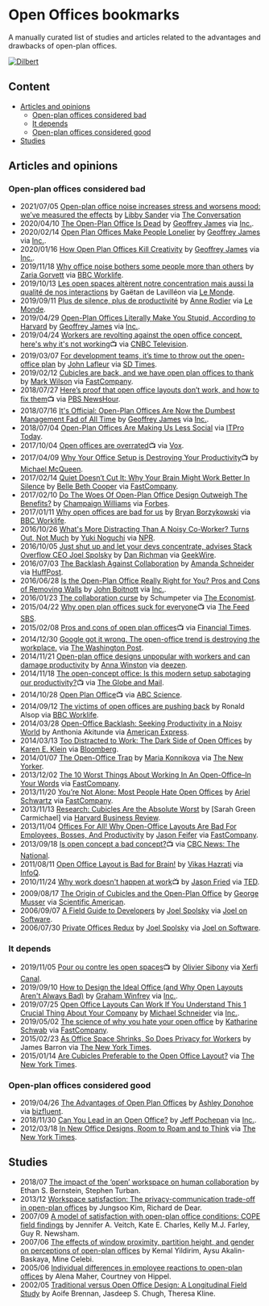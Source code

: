 # Open Offices bookmarks
A manually curated list of studies and articles related to the advantages and drawbacks of open-plan offices.

[![Dilbert](https://assets.amuniversal.com/97194cc0cbed0130f1a6001dd8b71c47)](https://dilbert.com/strip/2013-08-03)

## Content
* [Articles and opinions](#articles-and-opinions)
  * [Open-plan offices considered bad](#open-plan-offices-considered-bad)
  * [It depends](#it-depends)
  * [Open-plan offices considered good](#open-plan-offices-considered-good)
* [Studies](#studies)

## Articles and opinions
### Open-plan offices considered bad
* 2021/07/05 [Open-plan office noise increases stress and worsens mood: we’ve measured the effects](https://theconversation.com/open-plan-office-noise-increases-stress-and-worsens-mood-weve-measured-the-effects-162843) by [Libby Sander](https://twitter.com/libbysander) via [The Conversation](https://twitter.com/ConversationEDU)
* 2020/04/10 [The Open-Plan Office Is Dead](https://www.inc.com/geoffrey-james/the-open-plan-office-is-dead.html) by [Geoffrey James](https://twitter.com/Sales_Source) via [Inc.](https://www.inc.com/).
* 2020/02/14 [Open Plan Offices Make People Lonelier](https://www.inc.com/geoffrey-james/open-plan-offices-make-people-lonelier.html) by [Geoffrey James](https://twitter.com/Sales_Source) via [Inc.](https://www.inc.com/).
* 2020/01/16 [How Open Plan Offices Kill Creativity](https://www.inc.com/geoffrey-james/how-open-plan-offices-kill-creativity.html) by [Geoffrey James](https://twitter.com/Sales_Source) via [Inc.](https://www.inc.com/).
* 2019/11/18 [Why office noise bothers some people more than others](https://www.bbc.com/worklife/article/20191115-office-noise-acceptable-levels-personality-type) by [Zaria Gorvett](https://twitter.com/ZariaGorvett) via [BBC Worklife](https://www.bbc.com/worklife).
* 2019/10/13 [Les open spaces altèrent notre concentration mais aussi la qualité de nos interactions](https://www.lemonde.fr/emploi/article/2019/10/13/les-open-spaces-alterent-notre-concentration-mais-aussi-la-qualite-de-nos-interactions_6015310_1698637.html) by Gaëtan de Lavilléon via [Le Monde](https://www.lemonde.fr/).
* 2019/09/11 [Plus de silence, plus de productivité](https://www.lemonde.fr/emploi/article/2019/09/11/plus-de-silence-plus-de-productivite_5508921_1698637.html) by [Anne Rodier](https://twitter.com/Anne_Rodier) via  [Le Monde](https://www.lemonde.fr/).
* 2019/04/29 [Open-Plan Offices Literally Make You Stupid, According to Harvard](https://www.inc.com/geoffrey-james/open-plan-offices-literally-make-you-stupid-according-to-harvard.html) by [Geoffrey James](https://twitter.com/Sales_Source) via [Inc.](https://www.inc.com/).
* 2019/04/24 [Workers are revolting against the open office concept, here's why it's not working](https://www.youtube.com/watch?v=pcAliBlCJS0):tv: via [CNBC Television](https://www.youtube.com/channel/UCrp_UI8XtuYfpiqluWLD7Lw).
* 2019/03/07 [For development teams, it’s time to throw out the open-office plan](https://sdtimes.com/softwaredev/for-development-teams-its-time-to-throw-out-the-open-office-plan/) by [John Lafleur](https://twitter.com/JeanLafleur) via [SD Times](https://sdtimes.com/).
* 2019/02/12 [Cubicles are back, and we have open plan offices to thank](https://www.fastcompany.com/90305213/the-hip-new-open-plan-office-trend-cubicles) by [Mark Wilson](https://twitter.com/ctrlzee) via [FastCompany](https://www.fastcompany.com/).
* 2018/07/27 [Here’s proof that open office layouts don’t work, and how to fix them](https://www.youtube.com/watch?v=jL5XwZJ0410):tv: via [PBS NewsHour](https://www.youtube.com/channel/UC6ZFN9Tx6xh-skXCuRHCDpQ).
* 2018/07/16 [It's Official: Open-Plan Offices Are Now the Dumbest Management Fad of All Time](https://www.inc.com/geoffrey-james/its-official-open-plan-offices-are-now-dumbest-management-fad-of-all-time.html) by [Geoffrey James](https://twitter.com/Sales_Source) via [Inc.](https://www.inc.com/).
* 2018/07/04 [Open-Plan Offices Are Making Us Less Social](https://www.itprotoday.com/collaboration/open-plan-offices-are-making-us-less-social) via [ITPro Today](https://www.itprotoday.com/).
* 2017/10/04 [Open offices are overrated](https://www.youtube.com/watch?v=-p6WWRarjNs):tv: via [Vox](https://www.youtube.com/channel/UCLXo7UDZvByw2ixzpQCufnA).
* 2017/04/09 [Why Your Office Setup is Destroying Your Productivity](https://www.youtube.com/watch?v=d9p5Wyhp194):tv: by [Michael McQueen](https://twitter.com/Michael_McQueen).
* 2017/02/14 [Quiet Doesn’t Cut It: Why Your Brain Might Work Better In Silence](https://www.fastcompany.com/3068168/quiet-doesnt-cut-it-why-your-brain-might-work-better-in-silence) by [Belle Beth Cooper](https://twitter.com/BelleBCooper) via [FastCompany](https://www.fastcompany.com/).
* 2017/02/10 [Do The Woes Of Open-Plan Office Design Outweigh The Benefits?](https://www.forbes.com/sites/bisnow/2017/02/10/do-the-woes-of-open-plan-office-design-outweigh-the-benefits/) by [Champaign Williams](https://twitter.com/cwilliams060590) via [Forbes](https://www.forbes.com/).
* 2017/01/11 [Why open offices are bad for us](https://www.bbc.com/worklife/article/20170105-open-offices-are-damaging-our-memories) by [Bryan Borzykowski](https://twitter.com/bborzyko) via [BBC Worklife](https://www.bbc.com/worklife).
* 2016/10/26 [What's More Distracting Than A Noisy Co-Worker? Turns Out, Not Much](https://www.npr.org/2016/10/26/498850659/what-s-more-distracting-than-a-noisy-coworker-not-much) by [Yuki Noguchi](https://twitter.com/Yukinoguchi) via [NPR](https://www.npr.org/).
* 2016/10/05 [Just shut up and let your devs concentrate, advises Stack Overflow CEO Joel Spolsky](https://www.geekwire.com/2016/just-shut-let-devs-concentrate-programming-expert-advises/) by [Dan Richman](https://twitter.com/danielarichman) via [GeekWire](https://www.geekwire.com/).
* 2016/07/03 [The Backlash Against Collaboration](https://www.huffpost.com/entry/the-backlash-against-coll_b_9392040) by [Amanda Schneider](https://www.twitter.com/CCGfounder) via [HuffPost](https://www.huffpost.com/).
* 2016/06/28 [Is the Open-Plan Office Really Right for You? Pros and Cons of Removing Walls](https://www.inc.com/john-boitnott/is-the-open-plan-office-really-right-for-you-pros-and-cons-of-removing-walls.html) by [John Boitnott](https://twitter.com/jboitnott) via [Inc.](https://www.inc.com/).
* 2016/01/23 [The collaboration curse](https://www.economist.com/business/2016/01/23/the-collaboration-curse) by Schumpeter via [The Economist](https://www.economist.com/).
* 2015/04/22 [Why open plan offices suck for everyone](https://www.youtube.com/watch?v=lOLCgZ_WvIo):tv: via [The Feed SBS](https://www.youtube.com/watch?v=lOLCgZ_WvIo).
* 2015/02/08 [Pros and cons of open plan offices](https://www.youtube.com/watch?v=n_0Q9-DeKpc):tv: via [Financial Times](https://www.youtube.com/channel/UCoUxsWakJucWg46KW5RsvPw).
* 2014/12/30 [Google got it wrong. The open-office trend is destroying the workplace.](https://www.washingtonpost.com/posteverything/wp/2014/12/30/google-got-it-wrong-the-open-office-trend-is-destroying-the-workplace/) via [The Washington Post](https://www.washingtonpost.com/).
* 2014/11/21 [Open-plan office designs unpopular with workers and can damage productivity](https://www.dezeen.com/2014/11/21/open-plan-office-designs-unpopular-with-workers-damage-productivity/) by [Anna Winston](https://twitter.com/AnnaWinston) via [deezen](https://www.dezeen.com/).
* 2014/11/18 [The open-concept office: Is this modern setup sabotaging our productivity?](https://www.youtube.com/watch?v=DDlJ5zrnc5I):tv: via [The Globe and Mail](https://www.youtube.com/channel/UCsZYUb8C_19bWOCKF9jRwSg).
* 2014/10/28 [Open Plan Office](https://www.youtube.com/watch?v=8nYWnu9dxlk):tv: via [ABC Science](https://www.youtube.com/channel/UCR_kFbcwWy1cKLCkmcMf4lg).
* 2014/09/12 [The victims of open offices are pushing back](https://www.bbc.com/worklife/article/20140911-open-office-victims-push-back) by Ronald Alsop via [BBC Worklife](https://www.bbc.com/worklife).
* 2014/03/28 [Open-Office Backlash: Seeking Productivity in a Noisy World](https://www.americanexpress.com/en-us/business/trends-and-insights/articles/open-office-backlash-seeking-productivity-in-a-noisy-world/) by Anthonia Akitunde via [American Express](https://www.americanexpress.com/).
* 2014/03/13 [Too Distracted to Work: The Dark Side of Open Offices](https://www.bloomberg.com/news/articles/2014-03-13/too-distracted-to-work-the-dark-side-of-open-offices) by [Karen E. Klein](https://twitter.com/kareneklein) via [Bloomberg](https://www.bloomberg.com/).
* 2014/01/07 [The Open-Office Trap](https://www.newyorker.com/business/currency/the-open-office-trap) by [Maria Konnikova](https://twitter.com/mkonnikova) via [The New Yorker](https://www.newyorker.com/).
* 2013/12/02 [The 10 Worst Things About Working In An Open-Office–In Your Words](https://www.fastcompany.com/3022456/the-10-worst-things-about-working-in-an-open-office-in-your-words) via [FastCompany](https://www.fastcompany.com/).
* 2013/11/20 [You’re Not Alone: Most People Hate Open Offices](https://www.fastcompany.com/3021713/youre-not-alone-most-people-hate-open-offices) by [Ariel Schwartz](https://twitter.com/arielhs) via [FastCompany](https://www.fastcompany.com/).
* 2013/11/13 [Research: Cubicles Are the Absolute Worst](https://hbr.org/2013/11/research-cubicles-are-the-absolute-worst) by [Sarah Green Carmichael] via [Harvard Business Review](https://hbr.org/).
* 2013/11/04 [Offices For All! Why Open-Office Layouts Are Bad For Employees, Bosses, And Productivity](https://www.fastcompany.com/3019758/offices-for-all-why-open-office-layouts-are-bad-for-employees-bosses-and-productivity) by [Jason Feifer](https://twitter.com/heyfeifer) via [FastCompany](https://www.fastcompany.com/).
* 2013/09/18 [Is open concept a bad concept?](https://www.youtube.com/watch?v=SZI2yYfTJSU):tv: via [CBC News: The National](https://www.youtube.com/channel/UCKjU3KzdbJE1EFcHVqXC3_g).
* 2011/08/11 [Open Office Layout is Bad for Brain!](https://www.infoq.com/news/2011/08/open-office-layout/) by [Vikas Hazrati](https://twitter.com/vhazrati) via [InfoQ](https://www.infoq.com/).
* 2010/11/24 [Why work doesn't happen at work](https://www.youtube.com/watch?v=5XD2kNopsUs):tv: by [Jason Fried](https://twitter.com/jasonfried) via [TED](https://www.youtube.com/channel/UCAuUUnT6oDeKwE6v1NGQxug).
* 2009/08/17 [The Origin of Cubicles and the Open-Plan Office](https://www.scientificamerican.com/article/the-origin-of-cubicles-an/) by [George Musser](https://twitter.com/gmusser) via [Scientific American](https://www.scientificamerican.com/).
* 2006/09/07 [A Field Guide to Developers](https://www.joelonsoftware.com/2006/09/07/a-field-guide-to-developers-2/) by [Joel Spolsky](https://twitter.com/spolsky) via [Joel on Software](https://www.joelonsoftware.com/).
* 2006/07/30 [Private Offices Redux](https://www.joelonsoftware.com/2006/07/30/private-offices-redux/) by [Joel Spolsky](https://twitter.com/spolsky) via [Joel on Software](https://www.joelonsoftware.com/).

### It depends
* 2019/11/05 [Pour ou contre les open spaces](https://www.youtube.com/watch?v=IaRmZUs4TOU):tv: by [Olivier Sibony](https://twitter.com/SibOliv) via [Xerfi Canal](https://www.youtube.com/channel/UClLFPD1pu0nVTR_Y8NCpXJQ).
* 2019/09/10 [How to Design the Ideal Office (and Why Open Layouts Aren't Always Bad)](https://www.inc.com/graham-winfrey/workplace-experts-open-plan-office-brian-chen-room-harvard-study.html) by [Graham Winfrey](https://twitter.com/GrahamWinfrey) via [Inc.](https://www.inc.com/).
* 2019/07/25 [Open Office Layouts Can Work If You Understand This 1 Crucial Thing About Your Company](https://www.inc.com/michael-schneider/open-office-layouts-can-work-if-you-understand-this-1-crucial-thing-about-your-company.html) by [Michael Schneider](https://twitter.com/MSchneiderTwts) via [Inc.](https://www.inc.com/).
* 2019/05/02 [The science of why you hate your open office](https://www.fastcompany.com/90342214/the-science-of-why-you-hate-your-open-office) by [Katharine Schwab](https://twitter.com/kschwabable) via [FastCompany](https://www.fastcompany.com/).
* 2015/02/23 [As Office Space Shrinks, So Does Privacy for Workers](https://www.nytimes.com/2015/02/23/nyregion/as-office-space-shrinks-so-does-privacy-for-workers.html) by James Barron via [The New York Times](https://www.nytimes.com/).
* 2015/01/14 [Are Cubicles Preferable to the Open Office Layout?](https://www.nytimes.com/roomfordebate/2015/01/14/are-cubicles-preferable-to-the-open-office-layout) via [The New York Times](https://www.nytimes.com/).

### Open-plan offices considered good
* 2019/04/26 [The Advantages of Open Plan Offices](https://bizfluent.com/list-6775656-advantages-open-plan-offices.html) by [Ashley Donohoe]() via [bizfluent](https://bizfluent.com/).
* 2018/11/30 [Can You Lead in an Open Office?](https://www.inc.com/jeff-pochepan/can-you-lead-in-an-open-office.html) by [Jeff Pochepan](https://twitter.com/StrongProjInc) via [Inc.](https://www.inc.com/).
* 2012/03/18 [In New Office Designs, Room to Roam and to Think](https://www.nytimes.com/2012/03/18/business/new-office-designs-offer-room-to-roam-and-to-think.html) via [The New York Times](https://www.nytimes.com/).

## Studies
* 2018/07 [The impact of the ‘open’ workspace on human collaboration](https://doi.org/10.1098/rstb.2017.0239) by Ethan S. Bernstein, Stephen Turban.
* 2013/12 [Workspace satisfaction: The privacy-communication trade-off in open-plan offices](https://doi.org/10.1016/j.jenvp.2013.06.007) by Jungsoo Kim, Richard de Dear.
* 2007/09 [A model of satisfaction with open-plan office conditions: COPE field findings](https://doi.org/10.1016/j.jenvp.2007.04.002) by Jennifer A. Veitch, Kate E. Charles, Kelly M.J. Farley, Guy R. Newsham.
* 2007/06 [The effects of window proximity, partition height, and gender on perceptions of open-plan offices](https://doi.org/10.1016/j.jenvp.2007.01.004) by Kemal Yildirim, Aysu Akalin-Baskaya, Mine Celebi.
* 2005/06 [Individual differences in employee reactions to open-plan offices](https://doi.org/10.1016/j.jenvp.2005.05.002) by Alena Maher, Courtney von Hippel.
* 2002/05 [Traditional versus Open Office Design: A Longitudinal Field Study](https://doi.org/10.1177%2F0013916502034003001) by Aoife Brennan, Jasdeep S. Chugh, Theresa Kline.